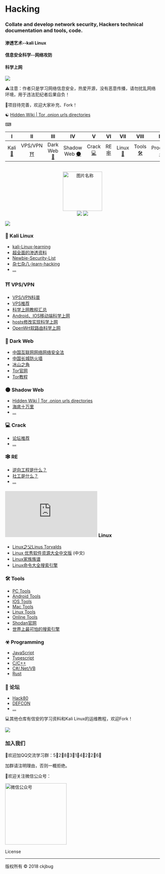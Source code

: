 # Hacking
### Collate and develop network security, Hackers technical documentation and tools, code.
#### 渗透艺术--kali Linux
#### 信息安全科学--网络攻防
#### 科学上网
![](https://raw.githubusercontent.com/ckjbug/xiaokui/master/split.png)

⚠注意：作者只是学习网络信息安全，热爱开源，没有恶意传播，请勿扰乱网络环境，用于违法犯纪者后果自负！

🐋项目待完善，欢迎大家补充、Fork！

&#9775;
[Hidden Wiki | Tor .onion urls directories](http://www.thehiddenwiki.org/)

⌨

| Ⅰ | Ⅱ | Ⅲ | Ⅳ | Ⅴ | Ⅵ | Ⅶ | Ⅷ | Ⅸ | Ⅹ |
| :--------: | :---------: | :---------: | :---------: | :---------: | :---------:| :---------: | :-------: | :-------:| :------:|
| Kali [💖](#-kali-linux) | VPS/VPN [⛩](#-vpsvpn)|Dark Web[🌚](#-dark-web) | Shadow Web [🌑](#-shadow-web) |Crack [💻](#-crack)| RE [🕸](#-re)| Linux [🐧](#-linux)| Tools [🛠](#-tools)| Program [☣](#-programming)| Forum [👣](#-论坛) |
 
<br>
<div align="center">
    <img src="https://www.easyicon.net/api/resizeApi.php?id=1199897&size=128" width = "128" height = "128" alt="图片名称" />
    <br>
    <a href="Asciinema.md"> <img src="https://img.shields.io/badge/>-group-4ab8a1.svg"></a>
    <a href="https://legacy.gitbook.com/@wizardforcel"> <img src="https://img.shields.io/badge/_-gitbook-4ab8a1.svg"></a> 
</div>

![](https://raw.githubusercontent.com/ckjbug/xiaokui/master/split.png)

<div align=left> 

### 💖 Kali Linux
- [kali-Linux-learning](https://github.com/ckjbug/kali-Linux-learning)
- [超全面的渗透资料](https://github.com/ckjbug/penetration)
- [Newbie-Security-List](https://github.com/findneo/Newbie-Security-List)
- [杂七杂八-learn-hacking](https://github.com/tiancode/learn-hacking)
- [...]()

### ⛩ VPS/VPN
- [VPS/VPN科普](https://github.com/ckjbug/Hacking/blob/master/VPS_VPN/VPS_VPN_Recommend.md)
- [VPS推荐](https://github.com/ckjbug/Hacking/blob/master/VPS_VPN/VPSRecommend.md)
- [科学上网教程汇总]()
- [Android、IOS移动端科学上网]()
- [hosts修改实现科学上网]()
- [OpenWrt软路由科学上网](https://github.com/ckjbug/Hacking/blob/master/VPS_VPN/OpenWrt2VPN.md)


### 🌚 Dark Web
- [中国互联网网络网络安全法](http://law1.law-star.com/law?fn=chl533s077.txt&dbt=chl)
- [中国长城防火墙]()
- [冰山之角]()
- [Tor官网](http://torproject.org/)
- [Tor教程](https://www.cnblogs.com/AloneSword/p/4189128.html)


### 🌑 Shadow Web
- [Hidden Wiki | Tor .onion urls directories](http://www.thehiddenwiki.org/)
- [海底十万里]()
- [...]()

### 💻 Crack
- [论坛推荐]()
- [...]()

### 🕸 RE
- [逆向工程是什么？]()
- [社工是什么？]()
- [...]()

### ![](https://www.easyicon.net/api/resizeApi.php?id=11064&size=24) Linux
- [Linux之父Linus Torvalds](https://github.com/torvalds)
- [Linux 优秀软件资源大全中文版](https://github.com/0xE8551CCB/awesome-linux-software-cn) (中文)
- [Linux家族族谱](https://github.com/ckjbug/Hacking/blob/master/Linux%20Family.md)
- [Linux命令大全搜索引擎](https://git.io/linux)

### 🛠 Tools 
- [PC Tools]()
- [Android Tools]()
- [IOS Tools]()
- [Mac Tools]()
- [Linux Tools]()
- [Online Tools](https://github.com/ckjbug/Hacking/blob/master/Tools/OnlineTools.md)
- [Shodan官网](https://www.shodan.io/explore)
- [世界上最可怕的搜索引擎](https://www.aqniu.com/hack-geek/8817.html)

### ☣ Programming
- [JavaScript]()
- [Typescript]()
- [C/C++]()
- [C#/.Net/VB]()
- [Rust]()

### 👣 论坛

- [Hack80](http://www.hack80.com/)
- [DEFCON](https://www.defcon.org/)
- [...]()


:computer:其他仓库有信安的学习资料和Kali Linux的运维教程，欢迎Fork！

![](https://raw.githubusercontent.com/ckjbug/xiaokui/master/split.png)

### 加入我们

💬欢迎加QQ交流学习群：5⃣2⃣8⃣3⃣1⃣4⃣2⃣2⃣6⃣ 

加群请注明理由，否则一概拒绝。

🐘欢迎关注微信公众号：

<div align=left> 
<img src="https://i.imgur.com/BNX6zyB.jpg" width = "200" height = "200" alt="微信公众号" />
 
 License
 
 ------------
 
 版权所有 © 2018 ckjbug
